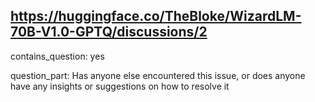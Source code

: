 ## https://huggingface.co/TheBloke/WizardLM-70B-V1.0-GPTQ/discussions/2

contains_question: yes

question_part: Has anyone else encountered this issue, or does anyone have any insights or suggestions on how to resolve it